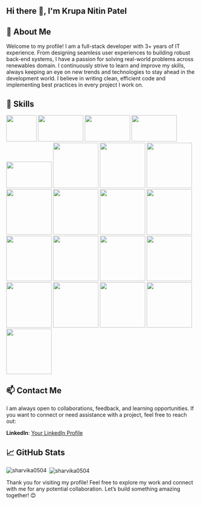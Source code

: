 ## Hi there 👋, I'm Krupa Nitin Patel

<!--
**krupapatel98/krupapatel98** is a ✨ _special_ ✨ repository because its `README.md` (this file) appears on your GitHub profile.

Here are some ideas to get you started:

- 🔭 I’m currently working on ...
- 🌱 I’m currently learning ...
- 👯 I’m looking to collaborate on ...
- 🤔 I’m looking for help with ...
- 💬 Ask me about ...
- 📫 How to reach me: ...
- 😄 Pronouns: ...
- ⚡ Fun fact: ...
-->


## 🚀 About Me

Welcome to my profile! I am a full-stack developer with 3+ years of IT experience. From designing seamless user experiences to building robust back-end systems, I have a passion for solving real-world problems across renewables domain.
I continuously strive to learn and improve my skills, always keeping an eye on new trends and technologies to stay ahead in the development world. I believe in writing clean, efficient code and implementing best practices in every project I work on.



## 🧰 Skills

<img src="https://img.shields.io/badge/Angular-FF0000?logo=angular&logoColor=white" width="80" height ="70" />  <img src="https://img.shields.io/badge/TypeScript-3178C6?logo=typescript&logoColor=white" width="120" height ="70" />  <img src="https://img.shields.io/badge/HTML5-E34F26?logo=html5&logoColor=white" width="120" height ="70"/>  <img src="https://img.shields.io/badge/CSS3-1572B6?logo=css3&logoColor=white" width="120" height ="70" />  <img src="https://img.shields.io/badge/Bootstrap-7952B3?logo=bootstrap&logoColor=white" width="120" height ="70" />  <img src="https://img.shields.io/badge/Java-007396?logo=java&logoColor=white" width="120" />  <img src="https://img.shields.io/badge/Spring%20Boot-6DB33F?logo=springboot&logoColor=white" width="120" />  <img src="https://img.shields.io/badge/Hibernate-59666C?logo=hibernate&logoColor=white" width="120" />  <img src="https://img.shields.io/badge/JWT-000000?logo=json-web-tokens&logoColor=white" width="120" />  <img src="https://img.shields.io/badge/Microservices-42A5F5?logo=docker&logoColor=white" width="120" /> <img src="https://img.shields.io/badge/MySQL-4479A1?logo=mysql&logoColor=white" width="120" />  <img src="https://img.shields.io/badge/JPA-1B9E77?logo=hibernate&logoColor=white" width="120" />  <img src="https://img.shields.io/badge/Oracle-F80000?logo=oracle&logoColor=white" width="120" /> <img src="https://img.shields.io/badge/AWS-232F3E?logo=amazonaws&logoColor=white" width="120" />  <img src="https://img.shields.io/badge/Docker-2496ED?logo=docker&logoColor=white" width="120" />  <img src="https://img.shields.io/badge/Kubernetes-326CE5?logo=kubernetes&logoColor=white" width="120" />  <img src="https://img.shields.io/badge/Jenkins-D24939?logo=jenkins&logoColor=white" width="120" />  <img src="https://img.shields.io/badge/Git-F05032?logo=git&logoColor=white" width="120" />  <img src="https://img.shields.io/badge/GitHub-181717?logo=github&logoColor=white" width="120" />  <img src="https://img.shields.io/badge/JUnit-25A162?logo=junit5&logoColor=white" width="120" />  <img src="https://img.shields.io/badge/Postman-FF6C37?logo=postman&logoColor=white" width="120" />  


## 📫 Contact Me

I am always open to collaborations, feedback, and learning opportunities. If you want to connect or need assistance with a project, feel free to reach out:

**LinkedIn**: [Your LinkedIn Profile](https://www.linkedin.com/in/krupanpatel03/)

## 📈 GitHub Stats
<p><img align="left" src="https://github-readme-stats.vercel.app/api/top-langs?username=krupapatel98&show_icons=true&locale=en&layout=compact" alt="sharvika0504" /></p>

<p>&nbsp;<img align="center" src="https://github-readme-stats.vercel.app/api?username=krupapatel98&show_icons=true&locale=en" alt="sharvika0504" /></p>


Thank you for visiting my profile! Feel free to explore my work and connect with me for any potential collaboration. Let’s build something amazing together! 😊

